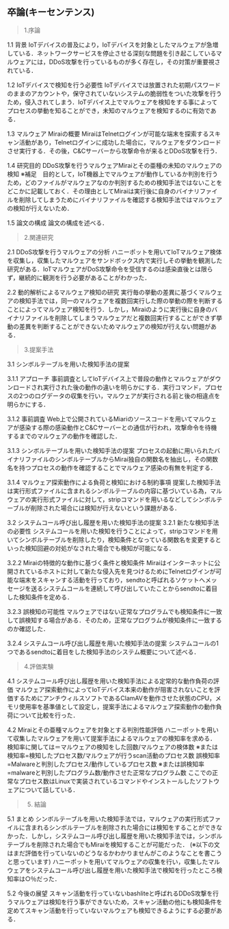 ## 卒論(キーセンテンス)

> 1.序論
>

1.1 背景
IoTデバイスの普及により，IoTデバイスを対象としたマルウェアが急増している．ネットワークサービスを停止させる深刻な問題を引き起こしているマルウェアには，DDoS攻撃を行っているものが多く存在し，その対策が重要視されている．


1.2 IoTデバイスで検知を行う必要性
IoTデバイスでは放置された初期パスワードのままのアカウントや，保守されていないシステムの脆弱性をついた攻撃を行うため，侵入されてしまう．IoTデバイス上でマルウェアを検知をする事によってプロセスの挙動を知ることができ，未知のマルウェアを検知するのに有効である．

1.3 マルウェア Miraiの概要
MiraiはTelnetログインが可能な端末を探索するスキャン活動があり，Telnetログインに成功した場合に，マルウェアをダウンロードさせ実行する．その後，C&Cサーバーから攻撃命令が来るとDDoS攻撃を行う．

1.4 研究目的
DDoS攻撃を行うマルウェアMiraiとその亜種の未知のマルウェアの検知
※補足　目的として，IoT機器上でマルウェアが動作しているか判別を行うため，どのファイルがマルウェアなのか判別するための検知手法ではないことをどこかに記載しておく．その理由としてMiraiは実行後に自身のバイナリファイルを削除してしまうためにバイナリファイルを確認する検知手法ではマルウェアの検知が行えないため．

1.5 論文の構成
論文の構成を述べる．


> 2.関連研究
>

2.1 DDoS攻撃を行うマルウェアの分析
ハニーポットを用いてIoTマルウェア検体を収集し，収集したマルウェアをサンドボックス内で実行しその挙動を観測した研究がある．IoTマルウェアがDoS攻撃命令を受信するのは感染直後とは限らず，継続的に観測を行う必要があることがわかった．

2.2 動的解析によるマルウェア検知の研究
実行毎の挙動の差異に基づくマルウェアの検知手法では，同一のマルウェアを複数回実行した際の挙動の際を判断することによってマルウェア検知を行う．しかし，Miraiのように実行後に自身のバイナリファイルを削除してしまうマルウェアだと複数回実行することができず挙動の差異を判断することができないためマルウェアの検知が行えない問題がある．

> 3.提案手法
>

3.1 シンボルテーブルを用いた検知手法の提案

3.1.1 アプローチ
事前調査としてIoTデバイス上で普段の動作とマルウェアがダウンロードされ実行された後の動作の違いを明らかにする．実行コマンド，プロセスの2つのログデータの収集を行い，マルウェアが実行される前と後の相違点を明らかにする．

3.1.2 事前調査
Web上で公開されているMiariのソースコードを用いてマルウェアが感染する際の感染動作とC&Cサーバーとの通信が行われ，攻撃命令を待機するまでのマルウェアの動作を確認した．

3.1.3 シンボルテーブルを用いた検知手法の提案
プロセスの起動に用いられたバイナリファイルのシンボルテーブルからMirai独自の関数名を抽出し，その関数名を持つプロセスの動作を確認することでマルウェア感染の有無を判定する．

3.1.4 マルウェア探索動作による負荷と検知における制約事項
提案した検知手法は実行形式ファイルに含まれるシンボルテーブルの内容に基づいている為，マルウェアの実行形式ファイルに対して，stripコマンドを用いるなどしてシンボルテーブルが削除された場合には検知が行えないという課題がある．

3.2 システムコール呼び出し履歴を用いた検知手法の提案
3.2.1 新たな検知手法の必要性
システムコールを用いた検知を行うことによって，stripコマンドを用いてシンボルテーブルを削除したり，検知条件となっている関数名を変更するといった検知回避の対処がなされた場合でも検知が可能になる．

3.2.2 Miraiの特徴的な動作に基づく条件と検知条件
Miraiはインターネットに公開されているホストに対して新たな侵入先を見つけるためにTelnetログインが可能な端末をスキャンする活動を行っており，sendtoと呼ばれるソケットへメッセージを送るシステムコールを連続して呼び出していたことからsendtoに着目した検知条件を定める．

3.2.3 誤検知の可能性
マルウェアではない正常なプログラムでも検知条件に一致して誤検知する場合がある．そのため，正常なプログラムが検知条件に一致するのか確認した．

3.2.4 システムコール呼び出し履歴を用いた検知手法の提案
システムコールの1つであるsendtoに着目をした検知手法のシステム概要について述べる．

> 4.評価実験
>

4.1 システムコール呼び出し履歴を用いた検知手法による定常的な動作負荷の評価
マルウェア探索動作によってIoTデバイス本来の動作が阻害されないことを評価するためにアンチウィルスソフトであるClamAVを動作させた状態のCPU，メモリ使用率を基準値として設定し，提案手法によるマルウェア探索動作の動作負荷について比較を行った．

4.2 Miraiとその亜種マルウェアを対象とする判別性能評価
ハニーポットを用いて収集したマルウェアを用いて提案手法によるマルウェアの検知率を求める．
検知率に関しては＝マルウェアの検知をした回数/マルウェアの検体数
※または検知率=検知したプロセス数/マルウェアが行うscan活動のプロセス数
誤検知率=Malwareと判別したプロセス/動作しているプロセス数
※または誤検知率=malwareと判別したプログラム数/動作させた正常なプログラム数
ここでの正常なプロセス数はLinuxで実装されているコマンドやインストールしたソフトウェアについて話している．

> 5. 結論
>

5.1 まとめ
シンボルテーブルを用いた検知手法では，マルウェアの実行形式ファイルに含まれるシンボルテーブルを削除された場合には検知をすることができなかった．しかし，システムコール呼び出し履歴を用いた検知手法では，シンボルテーブルを削除された場合でもMiraiを検知することが可能だった．
(※以下の文はまだ評価を行っていないのどうなるかわかりませんがこのようなことを書こうと思っています)
ハニーポットを用いてマルウェアの収集を行い，収集したマルウェアをシステムコール呼び出し履歴を用いた検知手法で検知を行ったところ検知率は○％だった．

5.2 今後の展望
スキャン活動を行っていないbashliteと呼ばれるDDoS攻撃を行うマルウェアは検知を行う事ができないため，スキャン活動の他にも検知条件を定めてスキャン活動を行っていないマルウェアも検知できるようにする必要がある．

